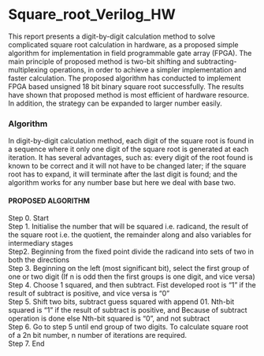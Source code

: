 # Square_root_Verilog_HW
This report presents a digit-by-digit calculation method to solve complicated square root calculation in hardware, as a proposed simple algorithm for implementation in field programmable gate array (FPGA). The main principle of proposed method is two-bit shifting and subtracting-multiplexing operations, in order to achieve a simpler implementation and faster calculation. The proposed algorithm has conducted to implement FPGA based unsigned 18 bit binary square root successfully. The results have shown that proposed method is most efficient of hardware resource. In addition, the strategy can be expanded to larger number easily.

<h3>Algorithm</h3>
In digit-by-digit calculation method, each digit of the square root is found in a sequence where it only one digit of the square root is generated at each iteration.
 It has several advantages, such as: every digit of the root found is known to be correct and it will not have to be changed later; if the square root has to expand, it will terminate after the last digit is found; and the algorithm works for any number base but here we deal with base two.
 
<h4>PROPOSED ALGORITHM</h4>
Step 0. Start</br>
Step 1. Initialise the number that will be squared i.e. radicand, the result of the square root i.e. the quotient, the remainder along and also variables for intermediary stages </br>
Step2. Beginning from the fixed point divide the radicand into sets of two in both the directions</br>
Step 3. Beginning on the left (most significant bit), select the first group of one or two digit (If n is odd then the first groups is one digit, and vice versa) </br>
Step 4. Choose 1 squared, and then subtract. Fist developed root is “1” if the result of subtract is positive, and vice versa is “0”</br>
 Step 5. Shift two bits, subtract guess squared with append 01. Nth-bit squared is “1” if the result of subtract is positive, and Because of subtract operation is done else Nth-bit squared is “0”, and not subtract </br>
Step 6. Go to step 5 until end group of two digits. To calculate square root of a 2n bit number, n number of iterations are required. </br>
Step 7. End</br>

